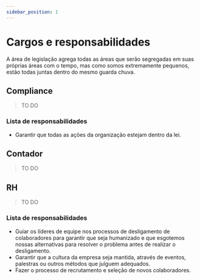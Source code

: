 ```yaml
---
sidebar_position: 1
---
```


# Cargos e responsabilidades

A área de legislação agrega todas as áreas que serão segregadas em suas próprias áreas com o tempo, mas como somos extremamente pequenos, estão todas juntas dentro do mesmo guarda chuva.

## Compliance

> TO DO

<!--
### Necessario para ocupar o cargo

- Faculdade de direito concluida
- Autorização da OAB para exercer a profissão
- -->

### Lista de responsabilidades

- Garantir que todas as ações da organização estejam dentro da lei.

## Contador

> TO DO

## RH

> TO DO

<!--
### Necessario para ocupar o cargo

- Faculdade de psicologia **ou experiencia similar**
- -->

### Lista de responsabilidades

- Guiar os líderes de equipe nos processos de desligamento de colaboradores para garantir que seja humanizado e que esgotemos nossas alternativas para resolver o problema antes de realizar o desligamento.
- Garantir que a cultura da empresa seja mantida, através de eventos, palestras ou outros métodos que julguem adequados.
- Fazer o processo de recrutamento e seleção de novos colaboradores.
